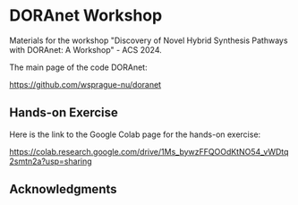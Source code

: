 # DORAnet Workshop

Materials for the workshop "Discovery of Novel Hybrid Synthesis Pathways with DORAnet: A Workshop" - ACS 2024.

The main page of the code DORAnet:

https://github.com/wsprague-nu/doranet

## Hands-on Exercise

Here is the link to the Google Colab page for the hands-on exercise:

https://colab.research.google.com/drive/1Ms_bywzFFQOOdKtNO54_vWDtq2smtn2a?usp=sharing

## Acknowledgments

